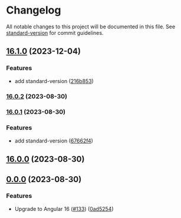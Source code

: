 # Changelog

All notable changes to this project will be documented in this file. See [standard-version](https://github.com/conventional-changelog/standard-version) for commit guidelines.

## [16.1.0](https://github.com/wKoza/ngx-upload/compare/v16.0.2...v16.1.0) (2023-12-04)


### Features

* add standard-version ([216b853](https://github.com/wKoza/ngx-upload/commit/216b8533b8fb5bcef9ee2e0a1c67999f3fe46cd5))

### [16.0.2](https://github.com/wKoza/ngx-upload/compare/v16.0.1...v16.0.2) (2023-08-30)

### [16.0.1](https://github.com/wKoza/ngx-upload/compare/v16.0.0...v16.0.1) (2023-08-30)


### Features

* add standard-version ([67662f4](https://github.com/wKoza/ngx-upload/commit/67662f41711b9f0cd3fd71d22c8d65f5c104fd4b))

## [16.0.0](https://github.com/wKoza/ngx-upload/compare/v0.0.0...v16.0.0) (2023-08-30)

## [0.0.0](https://github.com/wKoza/ngx-upload/compare/v13.0.0...v0.0.0) (2023-08-30)


### Features

* Upgrade to Angular 16 ([#133](https://github.com/wKoza/ngx-upload/issues/133)) ([0ad5254](https://github.com/wKoza/ngx-upload/commit/0ad52543df3ad65f7126912382166fdab03e56c0))
